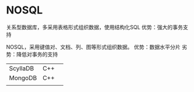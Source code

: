 # NOSQL

关系型数据库，多采用表格形式组织数据，使用结构化SQL
优势：强大的事务支持

NOSQL，采用键值对、文档、列、图等形式组织数据。
优势：数据水平分片
劣势：降低对事务的支持



|          |      |      |
| -------- | ---- | ---- |
| ScyllaDB | C++  |      |
| MongoDB  | C++  |      |
|          |      |      |




